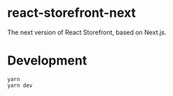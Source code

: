 # react-storefront-next

The next version of React Storefront, based on Next.js.

# Development

```
yarn
yarn dev
```
